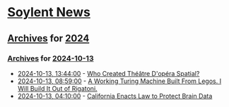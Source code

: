 # [Soylent News](../../../README.md)

## [Archives](../../index.md) for [2024](../index.md)

### [Archives](../../index.md) for [2024-10-13](index.md)

* [2024-10-13, 13:44:00](https://soylentnews.org/article.pl?sid=24/10/12/2349258&from=rss) - [Who Created Théâtre D'opéra Spatial?](https://soylentnews.org/article.pl?sid=24/10/12/2349258&from=rss)
* [2024-10-13, 08:59:00](https://soylentnews.org/article.pl?sid=24/10/12/2319256&from=rss) - [A Working Turing Machine Built From Legos. I Will Build It Out of Rigatoni.](https://soylentnews.org/article.pl?sid=24/10/12/2319256&from=rss)
* [2024-10-13, 04:10:00](https://soylentnews.org/article.pl?sid=24/10/12/1212207&from=rss) - [California Enacts Law to Protect Brain Data](https://soylentnews.org/article.pl?sid=24/10/12/1212207&from=rss)
